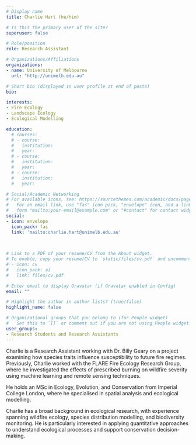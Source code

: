 ```yaml
---
# Display name
title: Charlie Hart (he/him)

# Is this the primary user of the site?
superuser: false

# Role/position
role: Research Assistant

# Organizations/Affiliations
organizations:
- name: University of Melbourne
  url: "http://unimelb.edu.au"

# Short bio (displayed in user profile at end of posts)
bio:  

interests:
- Fire Ecology
- Landscape Ecology
- Ecological Modelling

education:
  # courses:
  # - course:
  #   institution:
  #   year:
  # - course:
  #   institution:
  #   year:
  # - course:
  #   institution:
  #   year:

# Social/Academic Networking
# For available icons, see: https://sourcethemes.com/academic/docs/page-builder/#icons
#   For an email link, use "fas" icon pack, "envelope" icon, and a link in the
#   form "mailto:your-email@example.com" or "#contact" for contact widget.
social:
- icon: envelope
  icon_pack: fas
  link: 'mailto:charlie.hart@unimelb.edu.au'

    
  
# Link to a PDF of your resume/CV from the About widget.
# To enable, copy your resume/CV to `static/files/cv.pdf` and uncomment the lines below.
# - icon: cv
#   icon_pack: ai
#   link: files/cv.pdf

# Enter email to display Gravatar (if Gravatar enabled in Config)
email: ""

# Highlight the author in author lists? (true/false)
highlight_name: false

# Organizational groups that you belong to (for People widget)
#   Set this to `[]` or comment out if you are not using People widget.
user_groups:
- Research Students and Research Assistants 
---
```



Charlie is a Research Assistant working with Dr. Billy Geary on a project examining how species traits influence susceptibility to future fire regimes. Previously, Charlie worked with the FLARE Fire Ecology Research Group, where he investigated the effects of prescribed burning on wildfire severity using machine learning and remote sensing techniques.

He holds an MSc in Ecology, Evolution, and Conservation from Imperial College London, where he specialised in spatial analysis and ecological modelling.

Charlie has a broad background in ecological research, with experience spanning wildfire ecology, species distribution modelling, and biodiversity monitoring. He is particularly interested in applying quantitative approaches to understand ecological processes and support conservation decision-making.